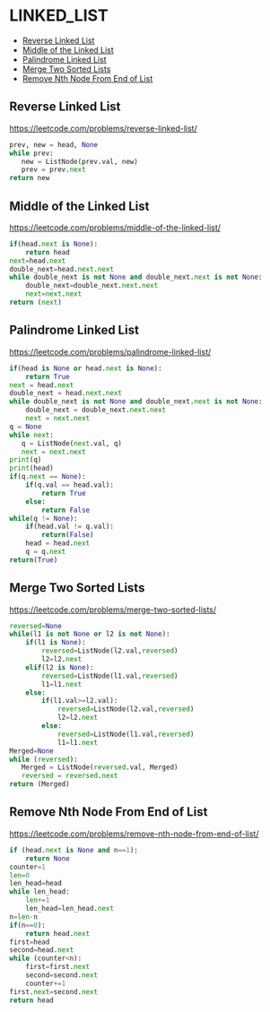 # LINKED_LIST

+ [Reverse Linked List](#reverse-linked-list)
+ [Middle of the Linked List](#middle-of-the-linked-list)
+ [Palindrome Linked List](#palindrome-linked-list)
+ [Merge Two Sorted Lists](#merge-two-sorted-lists)
+ [Remove Nth Node From End of List](#remove-nth-node-from-end-of-list)
<!---->
## Reverse Linked List

https://leetcode.com/problems/reverse-linked-list/

```python
prev, new = head, None
while prev:
   new = ListNode(prev.val, new)
   prev = prev.next
return new

```

## Middle of the Linked List

https://leetcode.com/problems/middle-of-the-linked-list/

```python
if(head.next is None):
    return head
next=head.next
double_next=head.next.next
while double_next is not None and double_next.next is not None:
    double_next=double_next.next.next
    next=next.next
return (next)

```

## Palindrome Linked List

https://leetcode.com/problems/palindrome-linked-list/

```python
if(head is None or head.next is None):
    return True
next = head.next
double_next = head.next.next
while double_next is not None and double_next.next is not None:
    double_next = double_next.next.next
    next = next.next
q = None
while next:
   q = ListNode(next.val, q)
   next = next.next
print(q)
print(head)
if(q.next == None):
    if(q.val == head.val):
        return True
    else:
        return False
while(q != None):
    if(head.val != q.val):
        return(False)
    head = head.next
    q = q.next
return(True)

```

## Merge Two Sorted Lists

https://leetcode.com/problems/merge-two-sorted-lists/

```python
reversed=None
while(l1 is not None or l2 is not None):
    if(l1 is None):
        reversed=ListNode(l2.val,reversed)
        l2=l2.next
    elif(l2 is None):
        reversed=ListNode(l1.val,reversed)
        l1=l1.next
    else:
        if(l1.val>=l2.val):
            reversed=ListNode(l2.val,reversed)
            l2=l2.next
        else:
            reversed=ListNode(l1.val,reversed)
            l1=l1.next
Merged=None
while (reversed):
   Merged = ListNode(reversed.val, Merged)
   reversed = reversed.next
return (Merged)

```

## Remove Nth Node From End of List

https://leetcode.com/problems/remove-nth-node-from-end-of-list/

```python
if (head.next is None and n==1):
    return None
counter=1
len=0
len_head=head
while len_head:
    len+=1
    len_head=len_head.next
n=len-n
if(n==0):
    return head.next
first=head
second=head.next
while (counter<n):
    first=first.next
    second=second.next
    counter+=1
first.next=second.next
return head

```

